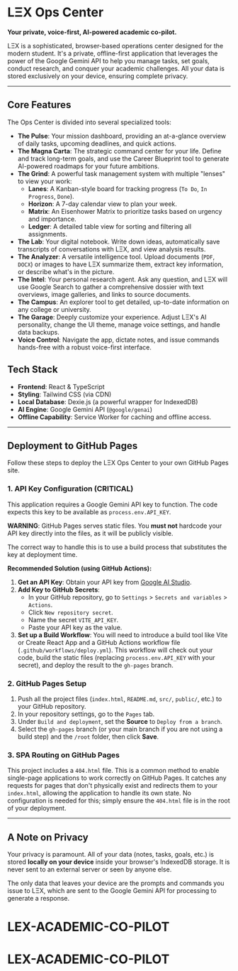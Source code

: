 
# LΞX Ops Center

**Your private, voice-first, AI-powered academic co-pilot.**

LΞX is a sophisticated, browser-based operations center designed for the modern student. It's a private, offline-first application that leverages the power of the Google Gemini API to help you manage tasks, set goals, conduct research, and conquer your academic challenges. All your data is stored exclusively on your device, ensuring complete privacy.

---

## Core Features

The Ops Center is divided into several specialized tools:

*   **The Pulse**: Your mission dashboard, providing an at-a-glance overview of daily tasks, upcoming deadlines, and quick actions.
*   **The Magna Carta**: The strategic command center for your life. Define and track long-term goals, and use the Career Blueprint tool to generate AI-powered roadmaps for your future ambitions.
*   **The Grind**: A powerful task management system with multiple "lenses" to view your work:
    *   **Lanes**: A Kanban-style board for tracking progress (`To Do`, `In Progress`, `Done`).
    *   **Horizon**: A 7-day calendar view to plan your week.
    *   **Matrix**: An Eisenhower Matrix to prioritize tasks based on urgency and importance.
    *   **Ledger**: A detailed table view for sorting and filtering all assignments.
*   **The Lab**: Your digital notebook. Write down ideas, automatically save transcripts of conversations with LΞX, and view analysis results.
*   **The Analyzer**: A versatile intelligence tool. Upload documents (`PDF`, `DOCX`) or images to have LΞX summarize them, extract key information, or describe what's in the picture.
*   **The Intel**: Your personal research agent. Ask any question, and LΞX will use Google Search to gather a comprehensive dossier with text overviews, image galleries, and links to source documents.
*   **The Campus**: An explorer tool to get detailed, up-to-date information on any college or university.
*   **The Garage**: Deeply customize your experience. Adjust LΞX's AI personality, change the UI theme, manage voice settings, and handle data backups.
*   **Voice Control**: Navigate the app, dictate notes, and issue commands hands-free with a robust voice-first interface.

## Tech Stack

*   **Frontend**: React & TypeScript
*   **Styling**: Tailwind CSS (via CDN)
*   **Local Database**: Dexie.js (a powerful wrapper for IndexedDB)
*   **AI Engine**: Google Gemini API (`@google/genai`)
*   **Offline Capability**: Service Worker for caching and offline access.

---

## Deployment to GitHub Pages

Follow these steps to deploy the LΞX Ops Center to your own GitHub Pages site.

### 1. API Key Configuration (CRITICAL)

This application requires a Google Gemini API key to function. The code expects this key to be available as `process.env.API_KEY`.

**WARNING**: GitHub Pages serves static files. You **must not** hardcode your API key directly into the files, as it will be publicly visible.

The correct way to handle this is to use a build process that substitutes the key at deployment time.

**Recommended Solution (using GitHub Actions):**
1.  **Get an API Key**: Obtain your API key from [Google AI Studio](https://aistudio.google.com/app/apikey).
2.  **Add Key to GitHub Secrets**:
    *   In your GitHub repository, go to `Settings` > `Secrets and variables` > `Actions`.
    *   Click `New repository secret`.
    *   Name the secret `VITE_API_KEY`.
    *   Paste your API key as the value.
3.  **Set up a Build Workflow**: You will need to introduce a build tool like Vite or Create React App and a GitHub Actions workflow file (`.github/workflows/deploy.yml`). This workflow will check out your code, build the static files (replacing `process.env.API_KEY` with your secret), and deploy the result to the `gh-pages` branch.

### 2. GitHub Pages Setup

1.  Push all the project files (`index.html`, `README.md`, `src/`, `public/`, etc.) to your GitHub repository.
2.  In your repository settings, go to the `Pages` tab.
3.  Under `Build and deployment`, set the **Source** to `Deploy from a branch`.
4.  Select the `gh-pages` branch (or your main branch if you are not using a build step) and the `/root` folder, then click **Save**.

### 3. SPA Routing on GitHub Pages

This project includes a `404.html` file. This is a common method to enable single-page applications to work correctly on GitHub Pages. It catches any requests for pages that don't physically exist and redirects them to your `index.html`, allowing the application to handle its own state. No configuration is needed for this; simply ensure the `404.html` file is in the root of your deployment.

---

## A Note on Privacy

Your privacy is paramount. All of your data (notes, tasks, goals, etc.) is stored **locally on your device** inside your browser's IndexedDB storage. It is never sent to an external server or seen by anyone else.

The only data that leaves your device are the prompts and commands you issue to LΞX, which are sent to the Google Gemini API for processing to generate a response.
# LEX-ACADEMIC-CO-PILOT
# LEX-ACADEMIC-CO-PILOT
